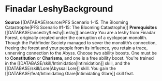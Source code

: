 ﻿---
id: '143'
name: Finadar Leshy
source: '[[DATABASE/source/PFS Scenario 1-15. The Blooming Catastrophe|PFS Scenario
  #1-15: The Blooming Catastrophe]]'

---
# Finadar Leshy<span class="item-type">Background</span>

**Source** [[DATABASE/source/PFS Scenario 1-15. The Blooming Catastrophe|PFS Scenario #1-15: The Blooming Catastrophe]]
**Prerequisites** [[DATABASE/ancestry/Leshy|Leshy]] ancestry
You are a leshy from Finadar Forest, originally created under the corruption of a cyclopean monolith. Though the Pathfinder Society managed to sever the monolith’s connection, freeing the forest and your people from its influence, you retain a trace, unnerving connection to the Abyss.
Choose two ability boosts. One must be to **Constitution** or **Charisma**, and one is a free ability boost.
You're trained in the [[DATABASE/skill/Intimidation|Intimidation]] skill, and the [[DATABASE/skill/Lore|Abyssal Lore]] skill. You gain the [[DATABASE/feat/Intimidating Glare|Intimidating Glare]] skill feat.